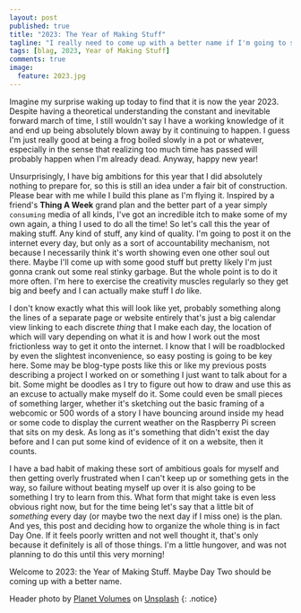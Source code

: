 ```yaml
---
layout: post
published: true
title: "2023: The Year of Making Stuff"
tagline: "I really need to come up with a better name if I'm going to stick with this."
tags: [blag, 2023, Year of Making Stuff]
comments: true
image:
  feature: 2023.jpg
---
```


Imagine my surprise waking up today to find that it is now the year 2023. Despite having a theoretical understanding the constant and inevitable forward march of time, I still wouldn't say I have a working knowledge of it and end up being absolutely blown away by it continuing to happen. I guess I'm just really good at being a frog boiled slowly in a pot or whatever, especially in the sense that realizing too much time has passed will probably happen when I'm already dead. Anyway, happy new year!

Unsurprisingly, I have big ambitions for this year that I did absolutely nothing to prepare for, so this is still an idea under a fair bit of construction. Please bear with me while I build this plane as I'm flying it. Inspired by a friend's **Thing A Week** grand plan and the better part of a year simply `consuming` media of all kinds, I've got an incredible itch to make some of my own again, a thing I used to do all the time! So let's call this the year of making stuff. Any kind of stuff, any kind of quality. I'm going to post it on the internet every day, but only as a sort of accountability mechanism, not because I necessarily think it's worth showing even one other soul out there. Maybe I'll come up with some good stuff but pretty likely I'm just gonna crank out some real stinky garbage. But the whole point is to do it more often. I'm here to exercise the creativity muscles regularly so they get big and beefy and I can actually make stuff I *do* like. 

I don't know exactly what this will look like yet, probably something along the lines of a separate page or website entirely that's just a big calendar view linking to each discrete *thing* that I make each day, the location of which will vary depending on what it is and how I work out the  most frictionless way to get it onto the internet. I know that I will be roadblocked by even the slightest inconvenience, so easy posting is going to be key here. Some may be blog-type posts like this or like my previous posts describing a project I worked on or something I just want to talk about for a bit. Some might be doodles as I try to figure out how to draw and use this as an excuse to actually make myself do it. Some could even be small pieces of something larger, whether it's sketching out the basic framing of a webcomic or 500 words of a story I have bouncing around inside my head or some code to display the current weather on the Raspberry Pi screen that sits on my desk. As long as it's something that didn't exist the day before and I can put some kind of evidence of it on a website, then it counts. 

I have a bad habit of making these sort of ambitious goals for myself and then getting overly frustrated when I can't keep up or something gets in the way, so failure without beating myself up over it is also going to be something I try to learn from this. What form that might take is even less obvious right now, but for the time being let's say that a little bit of *something* every day (or maybe two the next day if I miss one) is the plan. And yes, this post and deciding how to organize the whole thing is in fact Day One. If it feels poorly written and not well thought it, that's only because it definitely is all of those things. I'm a little hungover, and was not planning to do this until this very morning!

Welcome to 2023: the Year of Making Stuff. Maybe Day Two should be coming up with a better name. 

Header photo by <a href="https://unsplash.com/@planetvolumes?utm_source=unsplash&utm_medium=referral&utm_content=creditCopyText">Planet Volumes</a> on <a href="https://unsplash.com/photos/v_CQ10cps_Y?utm_source=unsplash&utm_medium=referral&utm_content=creditCopyText">Unsplash</a>
{: .notice}